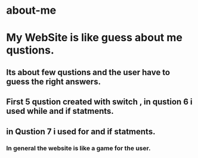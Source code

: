 # about-me

# My WebSite is like guess about me qustions.

## Its about few qustions and the user have to guess the right answers.

## First 5 qustion created with switch , in qustion 6 i used while and if statments.

## in Qustion 7 i used for and if statments.

### In general the website is like a game for the user.